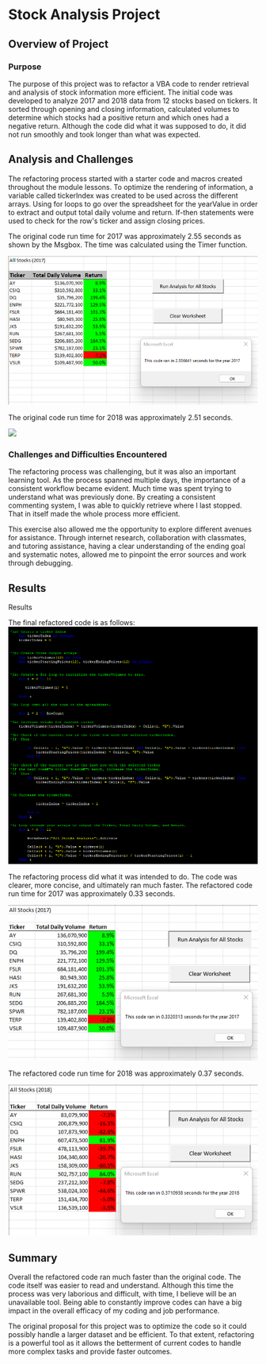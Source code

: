 # Stock Analysis Project

## Overview of Project
### Purpose
The purpose of this project was to refactor a VBA code to render retrieval and analysis of stock information more efficient. The initial code was developed to analyze 2017 and 2018 data from 12 stocks based on tickers. It sorted through opening and closing information, calculated volumes to determine which stocks had a positive return and which ones had a negative return. Although the code did what it was supposed to do, it did not run smoothly and took longer than what was expected.


## Analysis and Challenges
The refactoring process started with a starter code and macros created throughout the module lessons. To optimize the rendering of information, a variable called tickerIndex was created to be used across the different arrays. Using for loops to go over the spreadsheet for the yearValue in order to extract and output total daily volume and return. If-then statements were used to check for the row's ticker and assign closing prices.

The original code run time for 2017 was approximately 2.55 seconds as shown by the Msgbox. The time was calculated using the Timer function.


<img src="https://github.com/vandenesserm/stock-analysis/blob/main/PNGs/Screenshot%202022-07-08%20Code%20First%20run%202017.png?raw=true" width = 640>


The original code run time for 2018 was approximately 2.51 seconds.

<img src="https://user-images.githubusercontent.com/106083282/178146482-2cee16e3-a174-423c-9b0e-fe38ddc5eedc.png">


### Challenges and Difficulties Encountered

The refactoring process was challenging, but it was also an important learning tool. As the process spanned multiple days, the importance of a consistent workflow became evident. Much time was spent trying to understand what was previously done. By creating a consistent commenting system, I was able to quickly retrieve where I last stopped. That in itself made the whole process more efficient. 

This exercise also allowed me the opportunity to explore different avenues for assistance. Through internet research, collaboration with classmates, and tutoring assistance, having a clear understanding of the ending goal and systematic notes, allowed me to pinpoint the error sources and work through debugging.


## Results
Results

The final refactored code is as follows: 
<img src="https://github.com/vandenesserm/stock-analysis/blob/main/Code%201a-4.png?raw=true">

The refactoring process did what it was intended to do. The code was clearer, more concise, and ultimately ran much faster. The refactored code run time for 2017 was approximately 0.33 seconds.

<img src="https://github.com/vandenesserm/stock-analysis/blob/main/PNGs/Screenshot%202022-07-10%20Refactored%202017.png?raw=true">


The refactored code run time for 2018 was approximately 0.37 seconds.

<img src="https://github.com/vandenesserm/stock-analysis/blob/main/PNGs/Screenshot%202022-07-10%20Refactored%202018.png?raw=true">


## Summary
Overall the refactored code ran much faster than the original code. The code itself was easier to read and understand. Although this time the process was very laborious and difficult, with time, I believe will be an unavailable tool. Being able to constantly improve codes can have a big impact in the overall efficacy of my coding and job performance. 

The original proposal for this project was to optimize the code so it could possibly handle a larger dataset and be efficient. To that extent, refactoring is a powerful tool as it allows the betterment of current codes to handle more complex tasks and provide faster outcomes. 
